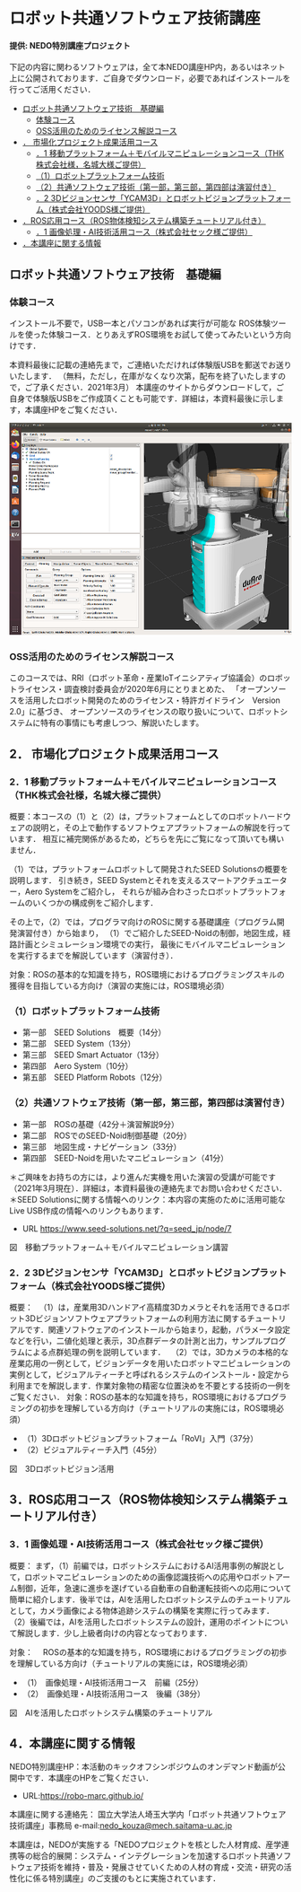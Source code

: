 # ロボット共通ソフトウェア技術講座
#### 提供: NEDO特別講座プロジェクト

下記の内容に関わるソフトウェアは，全て本NEDO講座HP内，あるいはネット上に公開されております．ご自身でダウンロード，必要であればインストールを行ってご活用ください．

<!-- TOC -->

- [ロボット共通ソフトウェア技術　基礎編](#%E3%83%AD%E3%83%9C%E3%83%83%E3%83%88%E5%85%B1%E9%80%9A%E3%82%BD%E3%83%95%E3%83%88%E3%82%A6%E3%82%A7%E3%82%A2%E6%8A%80%E8%A1%93%E3%80%80%E5%9F%BA%E7%A4%8E%E7%B7%A8)
    - [体験コース](#%E4%BD%93%E9%A8%93%E3%82%B3%E3%83%BC%E3%82%B9)
    - [OSS活用のためのライセンス解説コース](#oss%E6%B4%BB%E7%94%A8%E3%81%AE%E3%81%9F%E3%82%81%E3%81%AE%E3%83%A9%E3%82%A4%E3%82%BB%E3%83%B3%E3%82%B9%E8%A7%A3%E8%AA%AC%E3%82%B3%E3%83%BC%E3%82%B9)
- [． 市場化プロジェクト成果活用コース](#%EF%BC%8E-%E5%B8%82%E5%A0%B4%E5%8C%96%E3%83%97%E3%83%AD%E3%82%B8%E3%82%A7%E3%82%AF%E3%83%88%E6%88%90%E6%9E%9C%E6%B4%BB%E7%94%A8%E3%82%B3%E3%83%BC%E3%82%B9)
    - [．1 移動プラットフォーム＋モバイルマニピュレーションコース（THK株式会社様，名城大様ご提供）](#%EF%BC%8E1-%E7%A7%BB%E5%8B%95%E3%83%97%E3%83%A9%E3%83%83%E3%83%88%E3%83%95%E3%82%A9%E3%83%BC%E3%83%A0%EF%BC%8B%E3%83%A2%E3%83%90%E3%82%A4%E3%83%AB%E3%83%9E%E3%83%8B%E3%83%94%E3%83%A5%E3%83%AC%E3%83%BC%E3%82%B7%E3%83%A7%E3%83%B3%E3%82%B3%E3%83%BC%E3%82%B9thk%E6%A0%AA%E5%BC%8F%E4%BC%9A%E7%A4%BE%E6%A7%98%E5%90%8D%E5%9F%8E%E5%A4%A7%E6%A7%98%E3%81%94%E6%8F%90%E4%BE%9B)
    - [（1）ロボットプラットフォーム技術](#1%E3%83%AD%E3%83%9C%E3%83%83%E3%83%88%E3%83%97%E3%83%A9%E3%83%83%E3%83%88%E3%83%95%E3%82%A9%E3%83%BC%E3%83%A0%E6%8A%80%E8%A1%93)
    - [（2）共通ソフトウェア技術（第一部，第三部，第四部は演習付き）](#2%E5%85%B1%E9%80%9A%E3%82%BD%E3%83%95%E3%83%88%E3%82%A6%E3%82%A7%E3%82%A2%E6%8A%80%E8%A1%93%E7%AC%AC%E4%B8%80%E9%83%A8%E7%AC%AC%E4%B8%89%E9%83%A8%E7%AC%AC%E5%9B%9B%E9%83%A8%E3%81%AF%E6%BC%94%E7%BF%92%E4%BB%98%E3%81%8D)
    - [．2 3Dビジョンセンサ「YCAM3D」とロボットビジョンプラットフォーム（株式会社YOODS様ご提供）](#%EF%BC%8E2-3d%E3%83%93%E3%82%B8%E3%83%A7%E3%83%B3%E3%82%BB%E3%83%B3%E3%82%B5ycam3d%E3%81%A8%E3%83%AD%E3%83%9C%E3%83%83%E3%83%88%E3%83%93%E3%82%B8%E3%83%A7%E3%83%B3%E3%83%97%E3%83%A9%E3%83%83%E3%83%88%E3%83%95%E3%82%A9%E3%83%BC%E3%83%A0%E6%A0%AA%E5%BC%8F%E4%BC%9A%E7%A4%BEyoods%E6%A7%98%E3%81%94%E6%8F%90%E4%BE%9B)
- [．ROS応用コース（ROS物体検知システム構築チュートリアル付き）](#%EF%BC%8Eros%E5%BF%9C%E7%94%A8%E3%82%B3%E3%83%BC%E3%82%B9ros%E7%89%A9%E4%BD%93%E6%A4%9C%E7%9F%A5%E3%82%B7%E3%82%B9%E3%83%86%E3%83%A0%E6%A7%8B%E7%AF%89%E3%83%81%E3%83%A5%E3%83%BC%E3%83%88%E3%83%AA%E3%82%A2%E3%83%AB%E4%BB%98%E3%81%8D)
    - [．1 画像処理・AI技術活用コース（株式会社セック様ご提供）](#%EF%BC%8E1-%E7%94%BB%E5%83%8F%E5%87%A6%E7%90%86%E3%83%BBai%E6%8A%80%E8%A1%93%E6%B4%BB%E7%94%A8%E3%82%B3%E3%83%BC%E3%82%B9%E6%A0%AA%E5%BC%8F%E4%BC%9A%E7%A4%BE%E3%82%BB%E3%83%83%E3%82%AF%E6%A7%98%E3%81%94%E6%8F%90%E4%BE%9B)
- [．本講座に関する情報](#%EF%BC%8E%E6%9C%AC%E8%AC%9B%E5%BA%A7%E3%81%AB%E9%96%A2%E3%81%99%E3%82%8B%E6%83%85%E5%A0%B1)

<!-- /TOC -->

## ロボット共通ソフトウェア技術　基礎編
### 体験コース

インストール不要で，USB一本とパソコンがあれば実行が可能な
ROS体験ツールを使った体験コース．とりあえずROS環境をお試して使ってみたいという方向けです．

本資料最後に記載の連絡先まで，ご連絡いただければ体験版USBを郵送でお送りいたします．
（無料，ただし，在庫がなくなり次第，配布を終了いたしますので，ご了承ください．2021年3月）
本講座のサイトからダウンロードして，ご自身で体験版USBをご作成頂くことも可能です．詳細は，本資料最後に示します，本講座HPをご覧ください．
 
<div align="center"><img src="/tutorials/si2020/si2020_moveit.png" width="740"></div>

### OSS活用のためのライセンス解説コース

このコースでは、RRI（ロボット革命・産業IoTイニシアティブ協議会）のロボットライセンス・調査検討委員会が2020年6月にとりまとめた、
「オープンソースを活用したロボット開発のためのライセンス・特許ガイドライン　Version 2.0」に基づき、
オープンソースのライセンスの取り扱いについて、ロボットシステムに特有の事情にも考慮しつつ、解説いたします。




## 2． 市場化プロジェクト成果活用コース
### 2．1 移動プラットフォーム＋モバイルマニピュレーションコース（THK株式会社様，名城大様ご提供）

概要：本コースの（1）と（2）は，プラットフォームとしてのロボットハードウェアの説明と，その上で動作するソフトウェアプラットフォームの解説を行っています．
相互に補完関係があるため，どちらを先にご覧になって頂いても構いません．

（1）では，プラットフォームロボットして開発されたSEED Solutionsの概要を説明します．
引き続き，SEED Systemとそれを支えるスマートアクチュエーター，Aero Systemをご紹介し，
それらが組み合わさったロボットプラットフォームのいくつかの構成例をご紹介します．

その上で，（2）では，プログラマ向けのROSに関する基礎講座（プログラム開発演習付き）から始まり，
（1）でご紹介したSEED-Noidの制御，地図生成，経路計画とシミュレーション環境での実行，
最後にモバイルマニピュレーションを実行するまでを解説しています（演習付き）．

対象：ROSの基本的な知識を持ち，ROS環境におけるプログラミングスキルの獲得を目指している方向け（演習の実施には，ROS環境必須）

### （1）ロボットプラットフォーム技術
- 第一部　SEED Solutions　概要（14分）
- 第二部　SEED System（13分）
- 第三部　SEED Smart Actuator（13分）
- 第四部　Aero System（10分）
- 第五部　SEED Platform Robots（12分）

### （2）共通ソフトウェア技術（第一部，第三部，第四部は演習付き）
- 第一部　ROSの基礎（42分＋演習解説9分）
- 第二部　ROSでのSEED-Noid制御基礎（20分）
- 第三部　地図生成・ナビゲーション（33分）
- 第四部　SEED-Noidを用いたマニピュレーション（41分）

＊ご興味をお持ちの方には，より進んだ実機を用いた演習の受講が可能です（2021年3月現在）．詳細は，本資料最後の連絡先までお問い合わせください．
＊SEED Solutionsに関する情報へのリンク：本内容の実施のために活用可能なLive USB作成の情報へのリンクもあります．

- URL https://www.seed-solutions.net/?q=seed_jp/node/7

 
図　移動プラットフォーム＋モバイルマニピュレーション講習

### 2．2 3Dビジョンセンサ「YCAM3D」とロボットビジョンプラットフォーム（株式会社YOODS様ご提供）

概要：
　（1）は，産業用3Dハンドアイ高精度3Dカメラとそれを活用できるロボット3Dビジョンソフトウェアプラットフォームの利用方法に関するチュートリアルです．関連ソフトウェアのインストールから始まり，起動，パラメータ設定などを行い，二値化処理と表示，3D点群データの計測と出力，サンプルプログラムによる点群処理の例を説明しています．
　（2）では，3Dカメラの本格的な産業応用の一例として，ビジョンデータを用いたロボットマニピュレーションの実例として，ビジュアルティーチと呼ばれるシステムのインストール・設定から利用までを解説します．作業対象物の精密な位置決めを不要とする技術の一例をご覧ください．
対象：ROSの基本的な知識を持ち，ROS環境におけるプログラミングの初歩を理解している方向け（チュートリアルの実施には，ROS環境必須）

- （1）3Dロボットビジョンプラットフォーム「RoVI」入門（37分）
- （2）ビジュアルティーチ入門（45分）

 
図　3Dロボットビジョン活用

## 3．ROS応用コース（ROS物体検知システム構築チュートリアル付き）

### 3．1 画像処理・AI技術活用コース（株式会社セック様ご提供）
概要：
まず，（1）前編では，ロボットシステムにおけるAI活用事例の解説として，ロボットマニピュレーションのための画像認識技術への応用やロボットアーム制御，近年，急速に進歩を遂げている自動車の自動運転技術への応用について簡単に紹介します．後半では，AIを活用したロボットシステムのチュートリアルとして，カメラ画像による物体追跡システムの構築を実際に行ってみます．
（2）後編では，AIを活用したロボットシステムの設計，運用のポイントについて解説します．少し上級者向けの内容となっております．

対象：
　ROSの基本的な知識を持ち，ROS環境におけるプログラミングの初歩を理解している方向け（チュートリアルの実施には，ROS環境必須）

- （1）　画像処理・AI技術活用コース　前編（25分）
- （2）　画像処理・AI技術活用コース　後編（38分）

 
図　AIを活用したロボットシステム構築のチュートリアル

## 4．本講座に関する情報
NEDO特別講座HP：本活動のキックオフシンポジウムのオンデマンド動画が公開中です．本講座のHPをご覧ください．
- URL:https://robo-marc.github.io/

本講座に関する連絡先：
国立大学法人埼玉大学内「ロボット共通ソフトウェア技術講座」事務局
e-mail:nedo_kouza@mech.saitama-u.ac.jp

本講座は，NEDOが実施する「NEDOプロジェクトを核とした人材育成、産学連携等の総合的展開：システム・インテグレーションを加速するロボット共通ソフトウェア技術を維持・普及・発展させていくための人材の育成・交流・研究の活性化に係る特別講座」のご支援のもとに実施されています．
